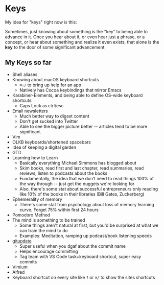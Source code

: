 # Keys

My idea for "keys" right now is this:

Sometimes, just knowing about something is the "key" to being able to advance in it. Once you hear about it, or even hear just a phrase, or a concept, or hear about something and realize it even exists, that alone is the **key** to the door of some significant advancement

## My Keys so far

* Shell aliases
* Knowing about macOS keyboard shortcuts
  * `⌘⇧/` to bring up help for an app
  * Natively has Cocoa keybindings that mirror Emacs
* Karabiner-Elements, and being able to define OS-wide keyboard shortcuts
  * Caps Lock as ctrl/esc
* Email newsletters
  * Much better way to digest content
  * Don't get sucked into Twitter
  * Able to see the bigger picture better -- articles tend to be more significant
* Vim
* OLKB keyboards/shortened spacebars
* Idea of keeping a digital garden
* GTD
* Learning how to Learn
  * Basically everything Michael Simmons has blogged about
  * Skim books, read first and last chapter, read summaries, read reviews, listen to podcasts about the books
  * Fundamentally, the idea that we don't need to read things 100% of the way through -- just get the nuggets we're looking for
  * Also, there's some stat about successful entrepreneurs only reading like 10% of the books in their libraries \(Bill Gates, Zuckerberg\)
* Ephemerality of memory
  * There's some stat from psychology about loss of memory learning curve. Forget 75% within first 24 hours
* Pomodoro Method
* The mind is something to be trained
  * Some things aren't natural at first, but you'd be surprised at what we can train the mind to do
  * Examples: Meditation, ramping up podcast/book listening speeds
* [gitupdate](https://github.com/nikitavoloboev/gitupdate)
  * Super useful when you dgaf about the commit name
  * Helps encourage committing
  * Tag team with VS Code task+keyboard shortcut, super easy commits
* Vimium
* Alfred
* Keyboard shortcut on every site like `?` or `⌘/` to show the sites shortcuts

